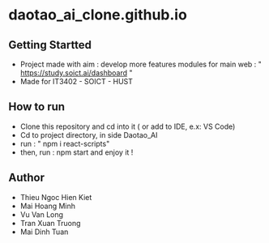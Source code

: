 # daotao_ai_clone.github.io


## Getting Startted
- Project made with aim : develop more features modules for main web : " https://study.soict.ai/dashboard "
- Made for IT3402 - SOICT - HUST

## How to run

- Clone this repository and cd into it ( or add to IDE, e.x: VS Code)
- Cd to project directory, in side Daotao_AI
- run : " npm i react-scripts" 
- then, run : npm start and enjoy it ! 

## Author

- Thieu Ngoc Hien Kiet
- Mai Hoang Minh
- Vu Van Long
- Tran Xuan Truong
- Mai Dinh Tuan
